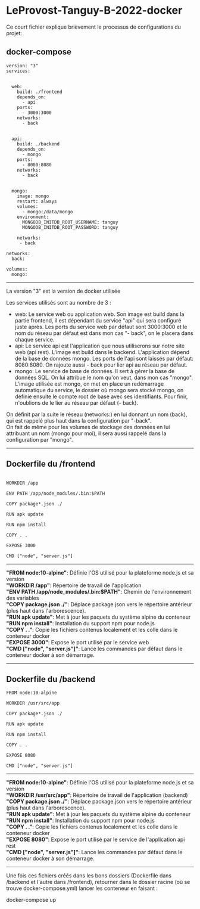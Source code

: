 # LeProvost-Tanguy-B-2022-docker



Ce court fichier explique brièvement le processus de configurations du projet: 



## docker-compose

```
version: "3"
services:


  web:
    build: ./frontend
    depends_on:
      - api
    ports:
      - 3000:3000
    networks:
      - back


  api:
    build: ./backend
    depends_on:
      - mongo
    ports:
      - 8080:8080
    networks: 
      - back


  mongo:
    image: mongo
    restart: always
    volumes: 
      - mongo:/data/mongo
    environment: 
      MONGODB_INITDB_ROOT_USERNAME: tanguy
      MONGODB_INITDB_ROOT_PASSWORD: tanguy

    networks: 
     - back

networks:
  back:

volumes: 
  mongo:
```

---------------------------------------------------------------------------------------------------------------------------------------------------------------------


La version "3" est la version de docker utilisée

Les services utilisés sont au nombre de 3 : 

* web: Le service web ou application web. Son image est build dans la partie frontend, il est dépendant du service "api" qui sera configuré juste après. Les ports du service web par défaut sont 3000:3000 et le nom du réseau par défaut est dans mon cas "- back", on le placera dans chaque service.
* api: Le service api est l'application que nous utiliserons sur notre site web (api rest). L'image est build dans le backend. L'application dépend de la base de données mongo. Les ports de l'api sont laissés par défaut: 8080:8080. On rajoute aussi - back pour lier api au réseau par défaut.
* mongo: Le service de base de données. Il sert à gérer la base de données SQL. On lui attribue le nom qu'on veut, dans mon cas "mongo". L'image utilisée est mongo, on met en place un redémarrage automatique du service, le dossier où mongo sera stocké mongo, on définie ensuite le compte root de base avec ses identifiants. Pour finir, n'oublions de le lier au réseau par défaut (- back).

On définit par la suite le réseau (networks:) en lui donnant un nom (back), qui est rappelé plus haut dans la configuration par "-back".  
On fait de même pour les volumes de stockage des données en lui attribuant un nom (mongo pour moi), il sera aussi rappelé dans la configuration par "mongo".  


---------------------------------------------------------------------------------------------------------------------------------------------------------------------


## Dockerfile du /frontend


```FROM node:10-alpine

WORKDIR /app

ENV PATH /app/node_modules/.bin:$PATH

COPY package*.json ./

RUN apk update

RUN npm install

COPY . .

EXPOSE 3000

CMD ["node", "server.js"]
````

---------------------------------------------------------------------------------------------------------------------------------------------------------------------


**"FROM node:10-alpine"**: Définie l'OS utilisé pour la plateforme node.js et sa version  
**"WORKDIR /app"**: Répertoire de travail de l'application  
**"ENV PATH /app/node_modules/.bin:$PATH"**: Chemin de l'environnement des variables  
**"COPY package.json ./"**: Déplace package.json vers le répertoire antérieur (plus haut dans l'arborescence).  
**"RUN apk update"**: Met à jour les paquets du système alpine du conteneur  
**"RUN npm install"**: Installation du support npm pour node.js  
**"COPY . ."**: Copie les fichiers contenus localement et les colle dans le conteneur docker  
**"EXPOSE 3000"**: Expose le port utilisé par le service web  
**"CMD ["node", "server.js"]"**: Lance les commandes par défaut dans le conteneur docker à son démarrage.  


---------------------------------------------------------------------------------------------------------------------------------------------------------------------


## Dockerfile du /backend

```
FROM node:10-alpine

WORKDIR /usr/src/app

COPY package*.json ./

RUN apk update

RUN npm install

COPY . .

EXPOSE 8080

CMD ["node", "server.js"]
```

---------------------------------------------------------------------------------------------------------------------------------------------------------------------


**"FROM node:10-alpine"**: Définie l'OS utilisé pour la plateforme node.js et sa version  
**"WORKDIR /usr/src/app"**: Répertoire de travail de l'application (backend)  
**"COPY package.json ./"**: Déplace package.json vers le répertoire antérieur (plus haut dans l'arborescence).  
**"RUN apk update"**: Met à jour les paquets du système alpine du conteneur  
**"RUN npm install"**: Installation du support npm pour node.js  
**"COPY . ."**: Copie les fichiers contenus localement et les colle dans le conteneur docker  
**"EXPOSE 8080"**: Expose le port utilisé par le service de l'application api rest  
**"CMD ["node", "server.js"]"**: Lance les commandes par défaut dans le conteneur docker à son démarrage.  

---------------------------------------------------------------------------------------------------------------------------------------------------------------------

Une fois ces fichiers créés dans les bons dossiers (Dockerfile dans /backend et l'autre dans /frontend), retourner dans le dossier racine (où se trouve docker-compose.yml) lancer les conteneur en faisant :  

docker-compose up 
